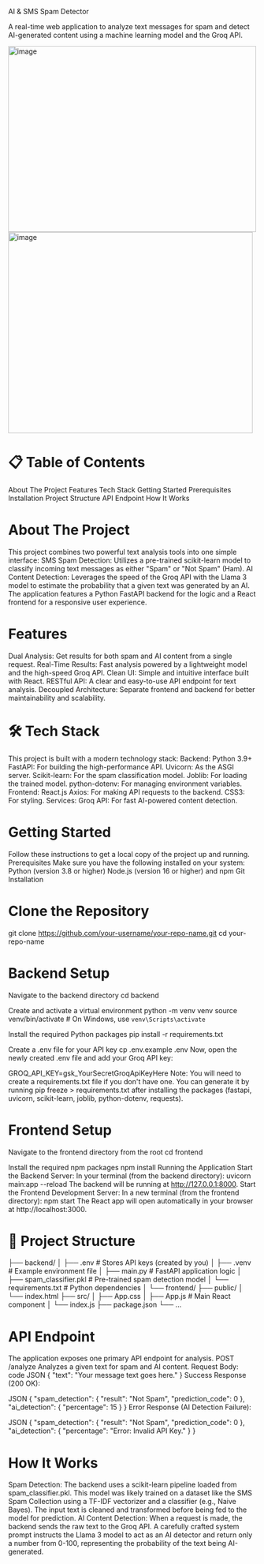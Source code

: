  AI & SMS Spam Detector

A real-time web application to analyze text messages for spam and detect AI-generated content using a machine learning model and the Groq API.


<img width="503" height="377" alt="image" src="https://github.com/user-attachments/assets/8c53102f-d75c-43e8-b54a-ed1b6a4872e5" />



<img width="496" height="408" alt="image" src="https://github.com/user-attachments/assets/4404cff0-3ae3-49e5-8149-f43e481dc70f" />


 
# 📋 Table of Contents
About The Project
Features
Tech Stack
Getting Started
Prerequisites
Installation
Project Structure
API Endpoint
How It Works

# About The Project
This project combines two powerful text analysis tools into one simple interface:
SMS Spam Detection: Utilizes a pre-trained scikit-learn model to classify incoming text messages as either "Spam" or "Not Spam" (Ham).
AI Content Detection: Leverages the speed of the Groq API with the Llama 3 model to estimate the probability that a given text was generated by an AI.
The application features a Python FastAPI backend for the logic and a React frontend for a responsive user experience.

# Features
Dual Analysis: Get results for both spam and AI content from a single request.
Real-Time Results: Fast analysis powered by a lightweight model and the high-speed Groq API.
Clean UI: Simple and intuitive interface built with React.
RESTful API: A clear and easy-to-use API endpoint for text analysis.
Decoupled Architecture: Separate frontend and backend for better maintainability and scalability.

# 🛠️ Tech Stack
This project is built with a modern technology stack:
Backend:
Python 3.9+
FastAPI: For building the high-performance API.
Uvicorn: As the ASGI server.
Scikit-learn: For the spam classification model.
Joblib: For loading the trained model.
python-dotenv: For managing environment variables.
Frontend:
React.js
Axios: For making API requests to the backend.
CSS3: For styling.
Services:
Groq API: For fast AI-powered content detection.

# Getting Started
Follow these instructions to get a local copy of the project up and running.
Prerequisites
Make sure you have the following installed on your system:
Python (version 3.8 or higher)
Node.js (version 16 or higher) and npm
Git Installation

# Clone the Repository
git clone https://github.com/your-username/your-repo-name.git
cd your-repo-name
# Backend Setup

Navigate to the backend directory
cd backend

Create and activate a virtual environment
python -m venv venv
source venv/bin/activate  # On Windows, use `venv\Scripts\activate`

Install the required Python packages
pip install -r requirements.txt

Create a .env file for your API key
cp .env.example .env
Now, open the newly created .env file and add your Groq API key:

GROQ_API_KEY=gsk_YourSecretGroqApiKeyHere
Note: You will need to create a requirements.txt file if you don't have one. You can generate it by running pip freeze > requirements.txt after installing the packages (fastapi, uvicorn, scikit-learn, joblib, python-dotenv, requests).

# Frontend Setup

Navigate to the frontend directory from the root
cd frontend

Install the required npm packages
npm install
Running the Application
Start the Backend Server: In your terminal (from the backend directory):
uvicorn main:app --reload
The backend will be running at http://127.0.0.1:8000.
Start the Frontend Development Server: In a new terminal (from the frontend directory):
npm start
The React app will open automatically in your browser at http://localhost:3000.

# 📁 Project Structure

├── backend/
│   ├── .env                # Stores API keys (created by you)
│   ├── .venv        # Example environment file
│   ├── main.py             # FastAPI application logic
│   ├── spam_classifier.pkl # Pre-trained spam detection model
│   └── requirements.txt    # Python dependencies
│
└── frontend/
    ├── public/
    │   └── index.html
    ├── src/
    │   ├── App.css
    │   ├── App.js          # Main React component
    │   └── index.js
    ├── package.json
    └── ...
    
# API Endpoint
The application exposes one primary API endpoint for analysis.
POST /analyze
Analyzes a given text for spam and AI content.
Request Body: code
JSON
{
  "text": "Your message text goes here."
}
Success Response (200 OK):

JSON
{
  "spam_detection": {
    "result": "Not Spam",
    "prediction_code": 0
  },
  "ai_detection": {
    "percentage": 15
  }
}
Error Response (AI Detection Failure):

JSON
{
  "spam_detection": {
    "result": "Not Spam",
    "prediction_code": 0
  },
  "ai_detection": {
    "percentage": "Error: Invalid API Key."
  }
}

# How It Works
Spam Detection: The backend uses a scikit-learn pipeline loaded from spam_classifier.pkl. This model was likely trained on a dataset like the SMS Spam Collection using a TF-IDF vectorizer and a classifier (e.g., Naive Bayes). The input text is cleaned and transformed before being fed to the model for prediction.
AI Content Detection: When a request is made, the backend sends the raw text to the Groq API. A carefully crafted system prompt instructs the Llama 3 model to act as an AI detector and return only a number from 0-100, representing the probability of the text being AI-generated.
